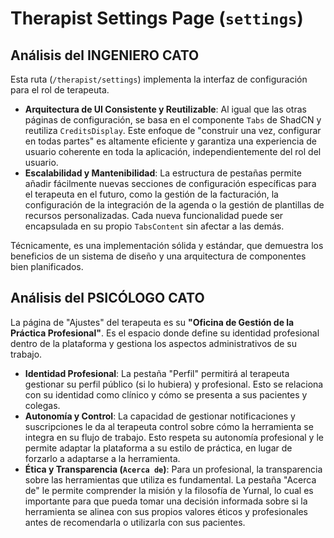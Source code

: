 # Therapist Settings Page (`settings`)

## Análisis del INGENIERO CATO

Esta ruta (`/therapist/settings`) implementa la interfaz de configuración para el rol de terapeuta.

-   **Arquitectura de UI Consistente y Reutilizable**: Al igual que las otras páginas de configuración, se basa en el componente `Tabs` de ShadCN y reutiliza `CreditsDisplay`. Este enfoque de "construir una vez, configurar en todas partes" es altamente eficiente y garantiza una experiencia de usuario coherente en toda la aplicación, independientemente del rol del usuario.
-   **Escalabilidad y Mantenibilidad**: La estructura de pestañas permite añadir fácilmente nuevas secciones de configuración específicas para el terapeuta en el futuro, como la gestión de la facturación, la configuración de la integración de la agenda o la gestión de plantillas de recursos personalizadas. Cada nueva funcionalidad puede ser encapsulada en su propio `TabsContent` sin afectar a las demás.

Técnicamente, es una implementación sólida y estándar, que demuestra los beneficios de un sistema de diseño y una arquitectura de componentes bien planificados.

## Análisis del PSICÓLOGO CATO

La página de "Ajustes" del terapeuta es su **"Oficina de Gestión de la Práctica Profesional"**. Es el espacio donde define su identidad profesional dentro de la plataforma y gestiona los aspectos administrativos de su trabajo.

-   **Identidad Profesional**: La pestaña "Perfil" permitirá al terapeuta gestionar su perfil público (si lo hubiera) y profesional. Esto se relaciona con su identidad como clínico y cómo se presenta a sus pacientes y colegas.
-   **Autonomía y Control**: La capacidad de gestionar notificaciones y suscripciones le da al terapeuta control sobre cómo la herramienta se integra en su flujo de trabajo. Esto respeta su autonomía profesional y le permite adaptar la plataforma a su estilo de práctica, en lugar de forzarlo a adaptarse a la herramienta.
-   **Ética y Transparencia (`Acerca de`)**: Para un profesional, la transparencia sobre las herramientas que utiliza es fundamental. La pestaña "Acerca de" le permite comprender la misión y la filosofía de Yurnal, lo cual es importante para que pueda tomar una decisión informada sobre si la herramienta se alinea con sus propios valores éticos y profesionales antes de recomendarla o utilizarla con sus pacientes.
